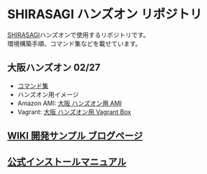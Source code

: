 SHIRASAGI ハンズオン リポジトリ
=========
[SHIRASAGI](https://github.com/shirasagi/shirasagi)ハンズオンで使用するリポジトリです。<br>
環境構築手順、コマンド集などを載せています。

## 大阪ハンズオン 02/27

 * [コマンド集](./doc/hands-on-0227/hands-on.txt)
 * ハンズオン用イメージ
  * Amazon AMI: [大阪 ハンズオン用 AMI](./doc/hands-on-0227/hands-on-ami.md)
  * Vagrant: [大阪 ハンズオン用 Vagrant Box](./doc/hands-on-0227/hands-on-vagrant.md)

## [WIKI 開発サンプル ブログページ](https://github.com/shirasagi/shirasagi/wiki/%E9%96%8B%E7%99%BA%E3%82%B5%E3%83%B3%E3%83%97%E3%83%AB%EF%BC%9A%E3%83%96%E3%83%AD%E3%82%B0%E3%83%9A%E3%83%BC%E3%82%B8)
## [公式インストールマニュアル](https://github.com/shirasagi/shirasagi/blob/master/doc/install.txt)
